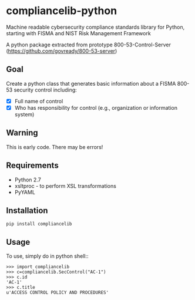 # compliancelib-python
Machine readable cybersecurity compliance standards library for Python, starting with FISMA and NIST Risk Management Framework

A python package extracted from prototype 800-53-Control-Server (https://github.com/govready/800-53-server)

## Goal

Create a python class that generates basic information about a FISMA 800-53 security control including:
- [x] Full name of control
- [x] Who has responsibility for control (e.g., organization or information system)

## Warning

This is early code. There may be errors!

## Requirements

- Python 2.7
- xsltproc - to perform XSL transformations
- PyYAML

## Installation

```
pip install compliancelib
```

## Usage

To use, simply do in python shell::

```
>>> import compliancelib
>>> c=compliancelib.SecControl("AC-1")
>>> c.id
'AC-1'
>>> c.title
u'ACCESS CONTROL POLICY AND PROCEDURES'
```
